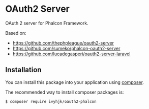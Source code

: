 # OAuth2 Server
OAuth 2 server for Phalcon Framework.

Based on:
  - https://github.com/thephpleague/oauth2-server
  - https://github.com/sumeko/phalcon-oauth2-server
  - https://github.com/lucadegasperi/oauth2-server-laravel

## Installation

You can install this package into your application using [composer](http://getcomposer.org).

The recommended way to install composer packages is:

``` bash
$ composer require ivyhjk/oauth2-phalcon
```
